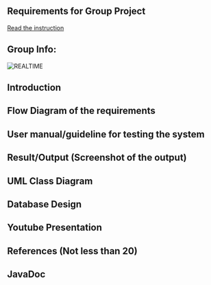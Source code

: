 ## Requirements for Group Project
[Read the instruction](https://github.com/STIW3054-A202/Assignments_and_Project/blob/main/GroupProject.md)

## Group Info:

![REALTIME](https://user-images.githubusercontent.com/80609253/113514679-a0cd9400-95a2-11eb-831d-9f77526dc304.jpg)

## Introduction
## Flow Diagram of the requirements
## User manual/guideline for testing the system
## Result/Output (Screenshot of the output)
## UML Class Diagram
## Database Design
## Youtube Presentation
## References (Not less than 20)
## JavaDoc
